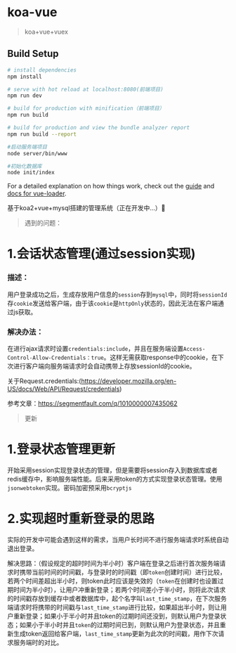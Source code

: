 # koa-vue

> koa+vue+vuex

## Build Setup

``` bash
# install dependencies
npm install

# serve with hot reload at localhost:8080(前端项目)
npm run dev

# build for production with minification（前端项目）
npm run build

# build for production and view the bundle analyzer report
npm run build --report

#启动服务端项目
node server/bin/www

#初始化数据库
node init/index
```

For a detailed explanation on how things work, check out the [guide](http://vuejs-templates.github.io/webpack/) and [docs for vue-loader](http://vuejs.github.io/vue-loader).

基于koa2+vue+mysql搭建的管理系统（正在开发中...）:honeybee:

>遇到的问题：

# 1.会话状态管理(通过session实现)

### 描述：
用户登录成功之后，生成存放用户信息的`session`存到`mysql`中，同时将`sessionId`存`cookie`发送给客户端，由于该`cookie`是`httpOnly`状态的，因此无法在客户端通过js获取。

### 解决办法：
在进行ajax请求时设置`credentials:include`，并且在服务端设置`Access-Control-Allow-Credentials：true`。这样无需获取response中的cookie，在下次进行客户端向服务端请求时会自动携带上存放sessionId的cookie。

关于Request.credentials:(https://developer.mozilla.org/en-US/docs/Web/API/Request/credentials)

参考文章：https://segmentfault.com/q/1010000007435062


>更新

# 1.登录状态管理更新
开始采用session实现登录状态的管理，但是需要将session存入到数据库或者redis缓存中，影响服务端性能。后来采用token的方式实现登录状态管理。使用`jsonwebtoken`实现。密码加密预采用`bcryptjs `
# 2.实现超时重新登录的思路
实际的开发中可能会遇到这样的需求，当用户长时间不进行服务端请求时系统自动退出登录。

解决思路：（假设规定的超时时间为半小时）客户端在登录之后进行首次服务端请求时携带当前时间的时间戳，与登录时的时间戳（即`token`创建时间）进行比较，若两个时间差超出半小时，则token此时应该是失效的（`token`在创建时也设置过期时间为半小时），让用户冲重新登录；若两个时间差小于半小时，则将此次请求的时间戳存放到缓存中或者数据库中，起个名字叫`last_time_stamp`，在下次服务端请求时将携带的时间戳与`last_time_stamp`进行比较，如果超出半小时，则让用户重新登录；如果小于半小时并且token的过期时间还没到，则默认用户为登录状态；如果小于半小时并且`token`的过期时间已到，则默认用户为登录状态，并且重新生成token返回给客户端，`last_time_stamp`更新为此次的时间戳，用作下次请求服务端时的对比。






